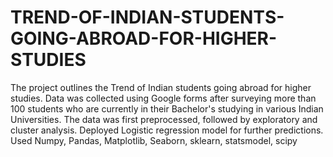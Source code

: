 # TREND-OF-INDIAN-STUDENTS-GOING-ABROAD-FOR-HIGHER-STUDIES
The project outlines the Trend of Indian students going abroad for higher studies. Data was collected using Google forms after surveying more than 100 students who are currently in their Bachelor's studying in various Indian Universities. The data was first preprocessed, followed by exploratory and cluster analysis. Deployed Logistic regression model for further predictions. Used Numpy, Pandas, Matplotlib, Seaborn, sklearn, statsmodel, scipy
